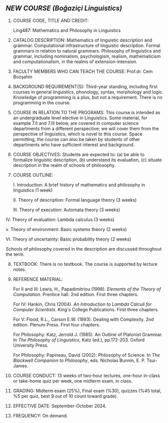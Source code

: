 ## *NEW COURSE (Boğaziçi Linguistics)*

1.  COURSE CODE, TITLE AND CREDIT:

    Ling487: Mathematics and Philosophy in Linguistics

2.  CATALOG DESCRIPTION: Mathematics of linguistic description and
    grammar. Computational infrastructure of linguistic description.
    Formal grammars in relation to natural grammars. Philosophy of
    linguistics and grammar, including nominalism, psychologism,
    realism, mathematicism and computationalism, in the realms of
    extension-intension.

3.  FACULTY MEMBERS WHO CAN TEACH THE COURSE: Prof.dr. Cem Bozşahin

4.  BACKGROUND REQUIREMENT(S): Third-year standing, including first
    courses in general linguistics, phonology, syntax, morphology and
    logic. Knowledge of programming is a plus, but not a requirement.
    There is no programming in the course.

5.  COURSE IN RELATION TO THE PROGRAMS: This course is intended as an
    undergraduate level elective in Linguistics. Some material, for
    example 7.II and 7.III below, are covered in computer science
    departments from a different perspective; we will cover them from
    the perspective of linguistics, which is novel to this course. Space
    permitting, the course can also be taken by students of other
    departments who have sufficient interest and background.

6.  COURSE OBJECTIVES: Students are expected to: (a) be able to
    formalize linguistic description, (b) understand its evaluation, (c)
    situate description in the realm of schools of philosophy.

7.  COURSE OUTLINE:

    I. Introduction: A brief history of mathematics and philosophy in
    linguistics (1 week)

    II\. Theory of description: Formal language theory (3 weeks)

    III\. Theory of execution: Automata theory (3 weeks)

IV\. Theory of evaluation: Lambda calculus (3 weeks)

v\. Theory of environment: Basic systems theory (2 weeks)

VI\. Theory of uncertainty: Basic probability theory (2 weeks)

Schools of philosophy covered in the description are discussed
throughout the term.

8.  TEXTBOOK: There is no textbook. The course is supported by lecture
    notes.

9.  REFERENCE MATERIAL:

    For II and III: Lewis, H., Papadimitriou (1998). *Elements of the
    Theory of Computation*. Prentice hall. 2nd edition. First three
    chapters.

    For IV: Hankin, Chris (2004). *An Introduction to Lambda Calculi for
    Computer Scientists*. King\'s College Publications. First three
    chapters.

    For V: Flood, R.L., Carson E.W. (1993). Dealing with Complexity. 2nd
    edition. Plenum Press. First four chapters.

    For Philosophy: Katz, Jerrold J. (1985). An Outline of Platonist
    Grammar. In *The Philosophy of Linguistics*, Katz (ed.), pp.172-203.
    Oxford University Press.

    For Philosophy: Papineau, David (2002). Philosophy of Science. In
    *The Blackwell Companion to Philosophy*, eds. Nicholas Bunnin, E. P.
    Tsui-James.

10. COURSE CONDUCT: 13 weeks of two-hour lectures, one-hour in-class or
    take-home quiz per week, one midterm exam, in class.

11. GRADING: Midterm exam (25%), Final exam (%30), quizzes (%45 total,
    %5 per quiz, best 9 out of 10 count toward grade).

12. EFFECTIVE DATE: September-October 2024.

13. FREQUENCY: On demand.
